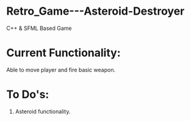 # Retro_Game---Asteroid-Destroyer
C++ &amp; SFML Based Game

# Current Functionality:
Able to move player and fire basic weapon.

# To Do's:
1. Asteroid functionality.
